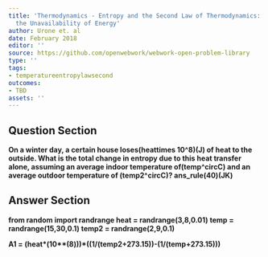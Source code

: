 ```yaml
---
title: 'Thermodynamics - Entropy and the Second Law of Thermodynamics: Disorder and
  the Unavailability of Energy'
author: Urone et. al
date: February 2018
editor: ''
source: https://github.com/openwebwork/webwork-open-problem-library
type: ''
tags:
- temperatureentropylawsecond
outcomes:
- TBD
assets: ''
---
```


## Question Section 

<b>
On a winter day, a certain house loses(heattimes 10^8)(J) of heat to the outside. What is the total change in entropy due to this heat transfer alone, assuming an average indoor temperature of(temp^circC) and an average outdoor temperature of (temp2^circC)?
ans_rule(40)(JK)


## Answer Section

from random import randrange
heat = randrange(3,8,0.01)
temp = randrange(15,30,0.1)
temp2 = randrange(2,9,0.1)

A1 = (heat*(10**(8)))*((1/(temp2+273.15))-(1/(temp+273.15)))